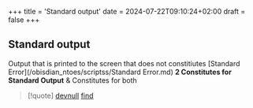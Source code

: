 +++
title = 'Standard output'
date = 2024-07-22T09:10:24+02:00
draft = false
+++

## Standard output
Output that is printed to the screen that does not constitiutes [Standard Error](/obisdian_ntoes/scriptss/Standard Error.md)
	**2 Constitutes for Standard Output**
	& Constitutes for both
>[!quote] [devnull](/obisdian_ntoes/scriptss/devnull.md) [find](/obisdian_ntoes/notes_obsidian/Linux/commands/find.md) 